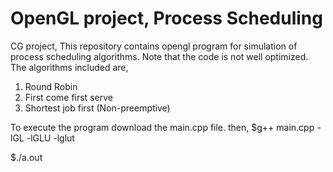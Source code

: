 # OpenGL project, Process Scheduling
CG project,
This repository contains opengl program for simulation of process scheduling algorithms.
Note that the code is not well optimized. 
The algorithms included are,
1. Round Robin
2. First come first serve
3. Shortest job first (Non-preemptive)

To execute the program download the main.cpp file.
then,
$g++ main.cpp -lGL -lGLU -lglut 

$./a.out

